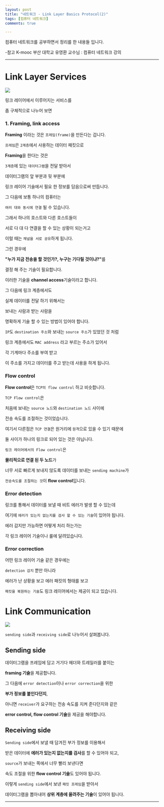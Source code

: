 ```yaml
---
layout: post
title: "네트워크 - Link Layer Basics Protocol(2)"
tags: [컴퓨터 네트워크]
comments: true

---
```


컴퓨터 네트워크를 공부하면서 정리를 한 내용들 입니다.

-참고 K-mooc 부산 대학교 유영환 교수님 : 컴퓨터 네트워크 강의

---

# Link Layer Services

<img src="https://raw.githubusercontent.com/junghyun100/junghyun100.github.io/master/images/2021%EB%85%84/0112/Link%20Layer%20Services.PNG">

링크 레이어에서 이루어지는 서비스를 

좀 구체적으로 나누어 보면 

### 1. Framing, link access

<strong>Framing</strong> 이라는 것은 `프레임(frame)`을 만든다는 겁니다.

`프레임`은 `2계층`에서 사용하는 데이터 패킷으로

<strong>Framing</strong>을 한다는 것은 

`3계층`에 있는 `데이터그램`을 전달 받아서

데이터그램의 앞 부분과 뒷 부분에 

링크 레이어 기술에서 필요 한 정보를 담음으로써 만듭니다.

그 다음에 보통 하나의 컴퓨터는 

`여러 대와 동시에 연결` 될 수 있습니다.

그래서 하나의 호스트와 다른 호스트들이 

서로 다 대 다 연결을 할 수 있는 상황이 되는거고 

이럴 때는 `채널을 서로 공유`하게 됩니다.

그런 경우에 

<strong>"누가 지금 전송을 할 것인가?, 누구는 기다릴 것이냐?"</strong>를 

결정 해 주는 기술이 필요합니다.

이러한 기술을 <strong>channel access</strong>기술이라고 합니다.

그 다음에 링크 계층에서도 

실제 데이터를 전달 하기 위해서는 

보내는 사람과 받는 사람을 

명확하게 기술 할 수 있는 방법이 있어야 합니다.

`IP`도 `destination 주소`와 보내는 `source 주소`가 있었던 것 처럼

링크 계층에서도 `MAC address` 라고 부르는 주소가 있어서

각 기계마다 주소를 부여 받고 

이 주소를 가지고 데이터를 주고 받는데 사용을 하게 됩니다.

### Flow control

<strong>Flow control</strong>은 `TCP의 flow control` 하고 비슷합니다.

`TCP Flow control`은 

처음에 보내는 `source 노드`와 `destination 노드` 사이에 

전송 속도를 조절하는 것이었습니다.

여기서 다른점은 `TCP 연결`은 원거리에 `원격`으로 있을 수 있기 때문에 

둘 사이가 하나의 링크로 되어 있는 것은 아닙니다.

`링크 레이어에서의 Flow control`은 

<strong>물리적으로 연결 된 두 노드</strong>가 

너무 서로 빠르게 보내지 않도록 데이터를 보내는 `sending machine`가

`전송속도를 조절하는 것`이 <strong>flow control</strong>입니다.

### Error detection

링크를 통해서 데이터를 보낼 때 비트 에러가 발생 할 수 있는데

여기에 `에러가 있는지 없는지를 검사 할 수 있는 기술`이 있어야 됩니다.

에러 감지만 가능하면 어떻게 처리 하는가는 

각 링크 레이어 기술이나 룰에 달려있습니다.

### Error correction

어떤 링크 레이어 기술 같은 경우에는 

`detection 감지` 뿐만 아니라 

에러가 난 상황을 보고 에러 패킷의 형태를 보고 

`패킷을 복원하는 기술`도 링크 레이어에서는 제공이 되고 있습니다.

# Link Communication

<img src="https://raw.githubusercontent.com/junghyun100/junghyun100.github.io/master/images/2021%EB%85%84/0112/Link%20Communication.PNG">

`sending side`과 `receiving side`로 나누어서 살펴봅니다.

## Sending side

데이터그램을 프레임에 담고 거기다 헤더와 트레일러를 붙이는

<strong>framing 기술</strong>을 제공합니다.

그 다음에 `error detection`이나 `error correction`을 위한 

<strong>부가 정보를 붙인다던지</strong>,

아니면 `receiver`가 요구하는 전송 속도를 지켜 준다던지와 같은

<strong>error control, flow control 기술</strong>을 제공을 해야합니다.

## Receiving side

`Sending side`에서 보낼 때 담겨진 부가 정보를 이용해서 

받은 데이터에 <strong>에러가 있는지 없는지를 검사</strong>를 할 수 있어야 되고,

`source`가 보내는 쪽에서 너무 빨리 보낸다면 

속도 조절을 위한 <strong>flow control 기술</strong>도 있어야 됩니다.

이렇게 `sending side`에서 보낸 `패킷 프레임`을 받아서 

데이터그램을 뽑아내어 <strong>상위 계층에 올려주는 기술</strong>이 있어야 됩니다.

---
